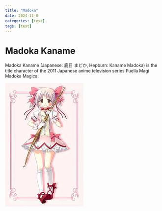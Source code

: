 ```yaml
---
title: "Madoka"
date: 2024-11-8
categories: [test]
tags: [test]
---
```


# Madoka Kaname

Madoka Kaname (Japanese: 鹿目 まどか, Hepburn: Kaname Madoka) is the title character of the 2011 Japanese anime television series Puella Magi Madoka Magica.

![alt text](images/madoka.png)